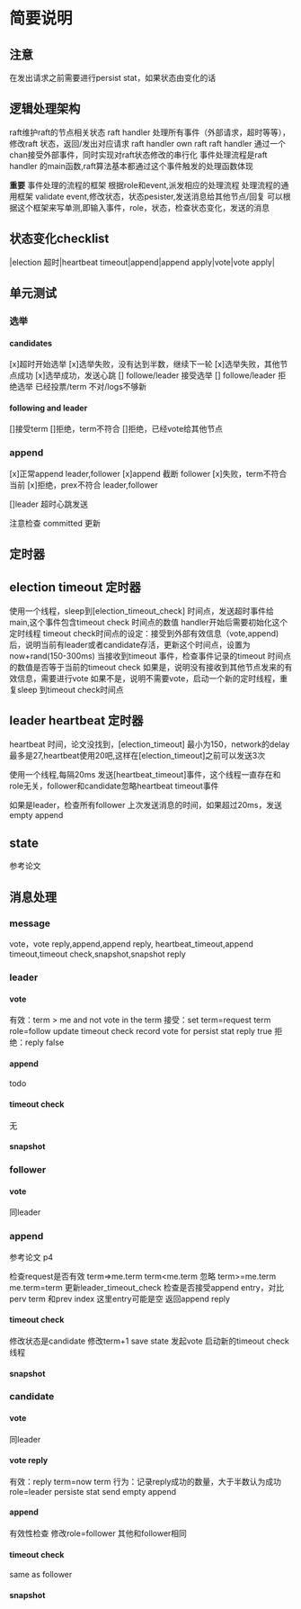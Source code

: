 # 简要说明

## 注意

在发出请求之前需要进行persist stat，如果状态由变化的话

## 逻辑处理架构

raft维护raft的节点相关状态
raft handler 处理所有事件（外部请求，超时等等），修改raft 状态，返回/发出对应请求
raft handler own raft
raft handler 通过一个chan接受外部事件，同时实现对raft状态修改的串行化
事件处理流程是raft handler 的main函数,raft算法基本都通过这个事件触发的处理函数体现

**重要**
事件处理的流程的框架
根据role和event,派发相应的处理流程
处理流程的通用框架
validate event,修改状态，状态pesister,发送消息给其他节点/回复
可以根据这个框架来写单测,即输入事件，role，状态，检查状态变化，发送的消息

## 状态变化checklist

|election 超时|heartbeat timeout|append|append apply|vote|vote apply|

## 单元测试

### 选举

#### candidates

[x]超时开始选举
[x]选举失败，没有达到半数，继续下一轮
[x]选举失败，其他节点成功
[x]选举成功，发送心跳
[] followe/leader 接受选举
[] followe/leader 拒绝选举 已经投票/term  不对/logs不够新

#### following and leader

[]接受term
[]拒绝，term不符合
[]拒绝，已经vote给其他节点

### append

[x]正常append leader,follower
[x]append 截断 follower
[x]失败，term不符合当前
[x]拒绝，prex不符合 leader,follower

[]leader 超时心跳发送

注意检查 committed 更新

##

## 定时器

## election timeout 定时器

使用一个线程，sleep到[election_timeout_check] 时间点，发送超时事件给main,这个事件包含timeout check 时间点的数值
handler开始后需要初始化这个定时线程
timeout check时间点的设定：接受到外部有效信息（vote,append)后，说明当前有leader或者candidate存活，更新这个时间点，设置为now+rand(150-300ms)
当接收到timeout 事件，检查事件记录的timeout 时间点的数值是否等于当前的timeout check
如果是，说明没有接收到其他节点发来的有效信息，需要进行vote
如果不是，说明不需要vote，启动一个新的定时线程，重复sleep 到timeout check时间点

## leader heartbeat 定时器

heartbeat 时间，论文没找到，[election_timeout] 最小为150，network的delay最多是27,heartbeat使用20吧,这样在[election_timeout]之前可以发送3次

使用一个线程,每隔20ms 发送[heartbeat_timeout]事件，这个线程一直存在和role无关，follower和candidate忽略heartbeat timeout事件

如果是leader，检查所有follower 上次发送消息的时间，如果超过20ms，发送empty append

## state

参考论文

## 消息处理

### message

vote，vote reply,append,append reply, heartbeat_timeout,append timeout,timeout check,snapshot,snapshot reply

### leader

#### vote

有效：term > me and not vote in the term
接受：set term=request term
     role=follow
     update timeout check
     record vote for
     persist stat
     reply true
拒绝：reply false

#### append

todo

#### timeout check

无

#### snapshot

### follower

#### vote

同leader

### append

参考论文 p4

检查request是否有效 term=>me.term
term<me.term 忽略
term>=me.term me.term=term
更新leader_timeout_check
检查是否接受append entry，对比perv term 和prev index
这里entry可能是空
返回append reply

#### timeout check

修改状态是candidate
修改term+1
save state
发起vote
启动新的timeout check 线程

#### snapshot

### candidate

#### vote

同leader

#### vote reply

有效：reply term=now term
行为：记录reply成功的数量，大于半数认为成功
    role=leader
    persiste stat
    send empty append

#### append

有效性检查
修改role=follower
其他和follower相同

#### timeout check

same as follower

#### snapshot
